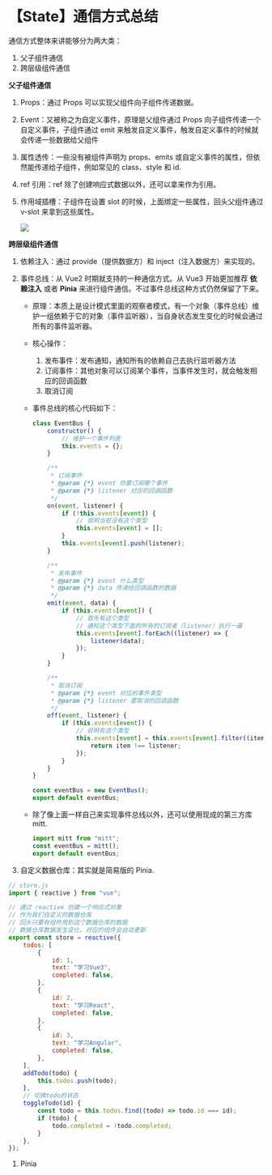 # 【State】通信方式总结

通信方式整体来讲能够分为两大类：

1. 父子组件通信
2. 跨层级组件通信

**父子组件通信**

1. Props：通过 Props 可以实现父组件向子组件传递数据。
2. Event：又被称之为自定义事件，原理是父组件通过 Props 向子组件传递一个自定义事件，子组件通过 emit 来触发自定义事件，触发自定义事件的时候就会传递一些数据给父组件
3. 属性透传：一些没有被组件声明为 props、emits 或自定义事件的属性，但依然能传递给子组件，例如常见的 class、style 和 id.
4. ref 引用：ref 除了创建响应式数据以外，还可以拿来作为引用。
5. 作用域插槽：子组件在设置 slot 的时候，上面绑定一些属性，回头父组件通过 v-slot 来拿到这些属性。

    ![](https://xiejie-typora.oss-cn-chengdu.aliyuncs.com/2024-04-16-075301.png)

**跨层级组件通信**

1. 依赖注入：通过 provide（提供数据方）和 inject（注入数据方）来实现的。
2. 事件总线：从 Vue2 时期就支持的一种通信方式。从 Vue3 开始更加推荐 **依赖注入** 或者 **Pinia** 来进行组件通信。不过事件总线这种方式仍然保留了下来。

    - 原理：本质上是设计模式里面的观察者模式，有一个对象（事件总线）维护一组依赖于它的对象（事件监听器），当自身状态发生变化的时候会通过所有的事件监听器。
    - 核心操作：
        1. 发布事件：发布通知，通知所有的依赖自己去执行监听器方法
        2. 订阅事件：其他对象可以订阅某个事件，当事件发生时，就会触发相应的回调函数
        3. 取消订阅
    - 事件总线的核心代码如下：

        ```jsx
        class EventBus {
            constructor() {
                // 维护一个事件列表
                this.events = {};
            }

            /**
             * 订阅事件
             * @param {*} event 你要订阅哪个事件
             * @param {*} listener 对应的回调函数
             */
            on(event, listener) {
                if (!this.events[event]) {
                    // 说明当前没有这个类型
                    this.events[event] = [];
                }
                this.events[event].push(listener);
            }

            /**
             * 发布事件
             * @param {*} event 什么类型
             * @param {*} data 传递给回调函数的数据
             */
            emit(event, data) {
                if (this.events[event]) {
                    // 首先有这个类型
                    // 通知这个类型下面的所有的订阅者（listener）执行一遍
                    this.events[event].forEach((listener) => {
                        listener(data);
                    });
                }
            }

            /**
             * 取消订阅
             * @param {*} event 对应的事件类型
             * @param {*} listener 要取消的回调函数
             */
            off(event, listener) {
                if (this.events[event]) {
                    // 说明有这个类型
                    this.events[event] = this.events[event].filter((item) => {
                        return item !== listener;
                    });
                }
            }
        }

        const eventBus = new EventBus();
        export default eventBus;
        ```

    - 除了像上面一样自己来实现事件总线以外，还可以使用现成的第三方库 mitt.
        ```jsx
        import mitt from "mitt";
        const eventBus = mitt();
        export default eventBus;
        ```

3. 自定义数据仓库：其实就是简易版的 Pinia.

```jsx
// store.js
import { reactive } from "vue";

// 通过 reactive 创建一个响应式对象
// 作为我们自定义的数据仓库
// 回头只要有组件用到这个数据仓库的数据
// 数据仓库数据发生变化，对应的组件会自动更新
export const store = reactive({
    todos: [
        {
            id: 1,
            text: "学习Vue3",
            completed: false,
        },
        {
            id: 2,
            text: "学习React",
            completed: false,
        },
        {
            id: 3,
            text: "学习Angular",
            completed: false,
        },
    ],
    addTodo(todo) {
        this.todos.push(todo);
    },
    // 切换todo的状态
    toggleTodo(id) {
        const todo = this.todos.find((todo) => todo.id === id);
        if (todo) {
            todo.completed = !todo.completed;
        }
    },
});
```

1. Pinia
